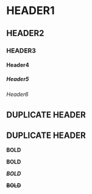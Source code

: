 # HEADER1

## HEADER2

### HEADER3

#### Header4

##### Header5

###### Header6

## DUPLICATE HEADER

## DUPLICATE HEADER

**BOLD**

****BOLD****

***BOLD***

~~**BOLD**~~